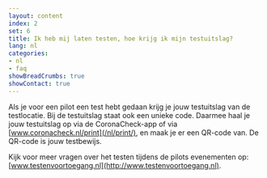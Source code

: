 ```yaml
---
layout: content
index: 2
set: 6
title: Ik heb mij laten testen, hoe krijg ik mijn testuitslag? 
lang: nl
categories:
- nl
- faq
showBreadCrumbs: true
showContact: true
---
```

Als je voor een pilot een test hebt gedaan krijg je jouw testuitslag van de testlocatie. Bij de testuitslag staat ook een unieke code. Daarmee haal je jouw testuitslag op via de CoronaCheck-app of via [www.coronacheck.nl/print](/nl/print/), en maak je er een QR-code van. De QR-code is jouw testbewijs.

Kijk voor meer vragen over het testen tijdens de pilots evenementen op: [www.testenvoortoegang.nl](http://www.testenvoortoegang.nl). 


